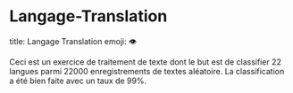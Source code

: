 # Langage-Translation
title: Langage Translation
emoji: 👁

Ceci est un exercice de traitement de texte dont le but est de classifier 22 langues parmi 22000 enregistrements de textes aléatoire. La classification a été bien faite avec un taux de 99%.
